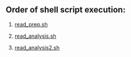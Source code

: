 ## Order of shell script execution:

1. [read_prep.sh](https://github.com/harrisonlab/popgen/blob/master/rnaseq/read_prep.sh)

2. [read_analysis.sh](https://github.com/harrisonlab/popgen/blob/master/rnaseq/read_analysis.sh)

3. [read_analysis2.sh](https://github.com/harrisonlab/popgen/blob/master/rnaseq/read_analysis2.sh)
